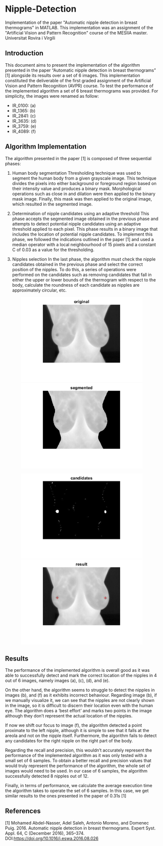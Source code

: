 # Nipple-Detection
Implementation of the paper "Automatic nipple detection in breast thermograms" in MATLAB. This implementation was an assignment of the "Artificial Vision and Pattern Recognition" course of the MESIIA master.  Universitat Rovira i Virgili


## Introduction

This document aims to present the implementation of the algorithm presented in the paper “Automatic nipple detection in breast thermograms” [1] alongside its results over a set of 6 images. This implementation constituted the deliverable of the first graded assignment of the Artificial Vision and Pattern Recognition (AVPR) course.
To test the performance of the implemented algorithm a set of 6 breast thermograms was provided. For simplicity, the images were renamed as follow:

* IR_0100: (a)
* IR_1365: (b)
* IR_2841: (c)
* IR_3635: (d)
* IR_3759: (e)
* IR_4089: (f)

## Algorithm Implementation

The algorithm presented in the paper [1] is composed of three sequential phases:

1.	Human body segmentation
Thresholding technique was used to segment the human body from a given grayscale image. This technique divides the pixels into either background or foreground region based on their intensity value and produces a binary mask. Morphological operations such as close in and dilation were then applied to the binary mask image. 
Finally, this mask was then applied to the original image, which resulted in the segmented image.

2.	Determination of nipple candidates using an adaptive threshold 
This phase accepts the segmented image obtained in the previous phase and attempts to detect potential nipple candidates using an adaptive threshold applied to each pixel. This phase results in a binary image that includes the location of potential nipple candidates.
To implement this phase, we followed the indications outlined in the paper [1] and used a median operator with a local neighbourhood of 15 pixels and a constant C of 0.03 as a value for the thresholding. 

3.	Nipples selection 
In the last phase, the algorithm must check the nipple candidates obtained in the previous phase and select the correct position of the nipples.  To do this, a series of operations were performed on the candidates such as removing candidates that fall in either the upper or lower bounds of the thermogram with respect to the body, calculate the roundness of each candidate as nipples are approximately circular, etc.

<p float="left" align="center">
  <img src="https://github.com/DeVillax/Nipple-Detection/blob/main/Images/original.jpg" width="400" />
  <img src="https://github.com/DeVillax/Nipple-Detection/blob/main/Images/segmented.jpg" width="400" /> 
</p>

<p float="left" align="center">
  <img src="https://github.com/DeVillax/Nipple-Detection/blob/main/Images/candidates.jpg" width="400" />
  <img src="https://github.com/DeVillax/Nipple-Detection/blob/main/Images/result.jpg" width="400" /> 
</p>


## Results

The performance of the implemented algorithm is overall good as it was able to successfully detect and mark the correct location of the nipples in 4 out of 6 images, namely images (a), (c), (d), and (e). 

On the other hand, the algorithm seems to struggle to detect the nipples in images (b), and (f) as it exhibits incorrect behaviour.  Regarding image (b), if we manually visualize it, we can see that the nipples are not clearly shown in the image, so it is difficult to discern their location even with the human eye. The algorithm does a ‘best effort’ and marks two points in the image although they don’t represent the actual location of the nipples.

If now we shift our focus to image (f), the algorithm detected a point proximate to the left nipple, although it is simple to see that it falls at the areola and not on the nipple itself. Furthermore, the algorithm fails to detect any candidates for the right nipple on the right part of the body.

Regarding the recall and precision, this wouldn’t accurately represent the performance of the implemented algorithm as it was only tested with a small set of 6 samples. To obtain a better recall and precision values that would truly represent the performance of the algorithm, the whole set of images would need to be used.  In our case of 6 samples, the algorithm successfully detected 8 nipples out of 12. 

Finally, in terms of performance, we calculate the average execution time the algorithm takes to operate the set of 6 samples. In this case, we get similar results to the ones presented in the paper of 0.31s [1]

## References

[1] 	Mohamed Abdel-Nasser, Adel Saleh, Antonio Moreno, and Domenec Puig. 2016. Automatic nipple detection in breast thermograms. Expert Syst. Appl. 64, C (December 2016), 365–374. DOI:https://doi.org/10.1016/j.eswa.2016.08.026



